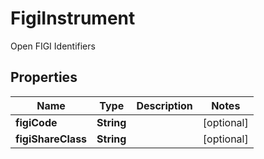 

# FigiInstrument

Open FIGI Identifiers

## Properties

| Name | Type | Description | Notes |
|------------ | ------------- | ------------- | -------------|
|**figiCode** | **String** |  |  [optional] |
|**figiShareClass** | **String** |  |  [optional] |



